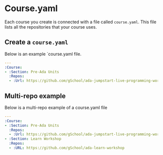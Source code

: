 # Course.yaml

Each course you create is connected with a file called `course.yaml`.  This file lists all the repositories that your course uses.  

## Create a `course.yaml`

Below is an example `course.yaml file.

```yaml
---
:Course:
- :Section: Pre-Ada Units
  :Repos:
  - :Url: https://github.com/gSchool/ada-jumpstart-live-programming-workflow
```








## Multi-repo example

Below is a multi-repo example of a course.yaml file

```yaml
---
:Course:
- :Section: Pre-Ada Units
  :Repos:
  - :Url: https://github.com/gSchool/ada-jumpstart-live-programming-workflow
- :Section: Learn Workshop
  :Repos:
  - :URL: https://github.com/gSchool/ada-learn-workshop
```